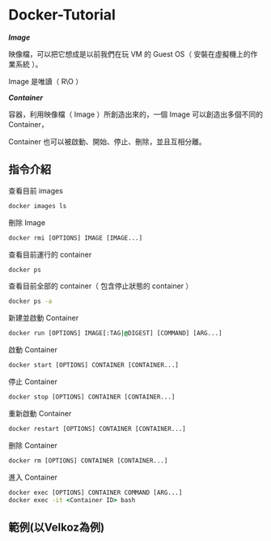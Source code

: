 # Docker-Tutorial

***Image***

映像檔，可以把它想成是以前我們在玩 VM 的 Guest OS（ 安裝在虛擬機上的作業系統 ）。

Image 是唯讀（ R\O ）

***Container***

容器，利用映像檔（ Image ）所創造出來的，一個 Image 可以創造出多個不同的 Container，

Container 也可以被啟動、開始、停止、刪除，並且互相分離。

## 指令介紹

查看目前 images

```cmd
docker images ls
```
刪除 Image

```cmd
docker rmi [OPTIONS] IMAGE [IMAGE...]
```
查看目前運行的 container

```cmd
docker ps
```
查看目前全部的 container（ 包含停止狀態的 container ）

```cmd
docker ps -a
```
新建並啟動 Container

```cmd
docker run [OPTIONS] IMAGE[:TAG|@DIGEST] [COMMAND] [ARG...]
```
啟動 Container

```cmd
docker start [OPTIONS] CONTAINER [CONTAINER...]
```
停止 Container

```cmd
docker stop [OPTIONS] CONTAINER [CONTAINER...]
```
重新啟動 Container

```cmd
docker restart [OPTIONS] CONTAINER [CONTAINER...]
```
删除 Container

```cmd
docker rm [OPTIONS] CONTAINER [CONTAINER...]
```
進入 Container

```cmd
docker exec [OPTIONS] CONTAINER COMMAND [ARG...]
docker exec -it <Container ID> bash
```
## 範例(以Velkoz為例)
